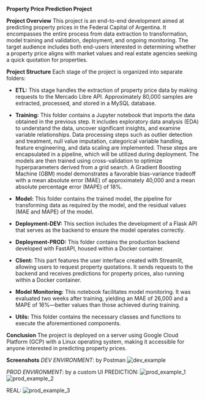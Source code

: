 **Property Price Prediction Project**

**Project Overview**
This project is an end-to-end development aimed at predicting property prices in the Federal Capital of Argentina. It encompasses the entire process from data extraction to transformation, model training and validation, deployment, and ongoing monitoring. The target audience includes both end-users interested in determining whether a property price aligns with market values and real estate agencies seeking a quick quotation for properties.

**Project Structure**
Each stage of the project is organized into separate folders:

- **ETL:** This stage handles the extraction of property price data by making requests to the Mercado Libre API. Approximately 80,000 samples are extracted, processed, and stored in a MySQL database.

- **Training:** This folder contains a Jupyter notebook that imports the data obtained in the previous step. It includes exploratory data analysis (EDA) to understand the data, uncover significant insights, and examine variable relationships. Data processing steps such as outlier detection and treatment, null value imputation, categorical variable handling, feature engineering, and data scaling are implemented. These steps are encapsulated in a pipeline, which will be utilized during deployment. The models are then trained using cross-validation to optimize hyperparameters derived from a grid search. A Gradient Boosting Machine (GBM) model demonstrates a favorable bias-variance tradeoff with a mean absolute error (MAE) of approximately 40,000 and a mean absolute percentage error (MAPE) of 18%.

- **Model:** This folder contains the trained model, the pipeline for transforming data as required by the model, and the residual values (MAE and MAPE) of the model.

- **Deployment-DEV:** This section includes the development of a Flask API that serves as the backend to ensure the model operates correctly.

- **Deployment-PROD:** This folder contains the production backend developed with FastAPI, housed within a Docker container.

- **Client:** This part features the user interface created with Streamlit, allowing users to request property quotations. It sends requests to the backend and receives predictions for property prices, also running within a Docker container.

- **Model Monitoring:** This notebook facilitates model monitoring. It was evaluated two weeks after training, yielding an MAE of 26,000 and a MAPE of 16%—better values than those achieved during training.

- **Utils:** This folder contains the necessary classes and functions to execute the aforementioned components.

**Conclusion**
The project is deployed on a server using Google Cloud Platform (GCP) with a Linux operating system, making it accessible for anyone interested in predicting property prices.

**Screenshots**
*DEV ENVIRONMENT*: by Postman 
![dev_example](https://github.com/user-attachments/assets/2c98c4d8-8e96-4839-8a9b-2e9aecc848f3)

*PROD ENVIRONMENT*: by a custom UI
PREDICTION:
![prod_example_1](https://github.com/user-attachments/assets/3bc2d563-a7fb-4b46-9cec-032fddce2357)
![prod_example_2](https://github.com/user-attachments/assets/a7522369-8a41-414d-a7c3-ad7d5b50064d)

REAL:
![prod_example_3](https://github.com/user-attachments/assets/2ceddbdc-ed7b-445f-baa6-436a849ba4c3)
